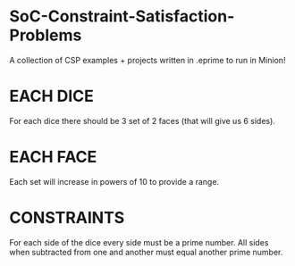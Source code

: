 SoC-Constraint-Satisfaction-Problems
====================================

A collection of CSP examples + projects written in .eprime to run in Minion!


EACH DICE
================================
For each dice there should be 3 set of 2 faces (that will give us 6 sides).

EACH FACE
================================ 
Each set will increase in powers of 10 to provide a range. 

CONSTRAINTS
================================
For each side of the dice every side must be a prime number. 
All sides when subtracted from one and another must equal another prime number.